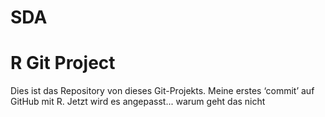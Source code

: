 # SDA
# R Git Project
Dies ist das Repository von
dieses Git-Projekts.
Meine erstes ‘commit’ auf GitHub
mit R. Jetzt wird es angepasst...
warum geht das nicht
